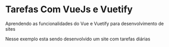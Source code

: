 <h1>Tarefas Com VueJs e Vuetify</h1>

<p>Aprendendo as funcionalidades do Vue e Vuetify para desenvolvimento de sites</p>

<p>Nesse exemplo esta sendo desenvolvido um site com tarefas diárias</p>

